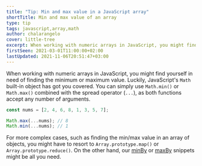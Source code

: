 ```yaml
---
title: "Tip: Min and max value in a JavaScript array"
shortTitle: Min and max value of an array
type: tip
tags: javascript,array,math
author: chalarangelo
cover: little-tree
excerpt: When working with numeric arrays in JavaScript, you might find yourself in need of finding the minimum or maximum value. Here's a quick and easy way to do it.
firstSeen: 2021-03-01T11:00:00+02:00
lastUpdated: 2021-11-06T20:51:47+03:00
---
```


When working with numeric arrays in JavaScript, you might find yourself in need of finding the minimum or maximum value. Luckily, JavaScript's `Math` built-in object has got you covered. You can simply use `Math.min()` or `Math.max()` combined with the spread operator (`...`), as both functions accept any number of arguments.

```js
const nums = [2, 4, 6, 8, 1, 3, 5, 7];

Math.max(...nums); // 8
Math.min(...nums); // 1
```

For more complex cases, such as finding the min/max value in an array of objects, you might have to resort to `Array.prototype.map()` or `Array.prototype.reduce()`. On the other hand, our [minBy](/js/s/min-by) or [maxBy](/js/s/max-by) snippets might be all you need.
